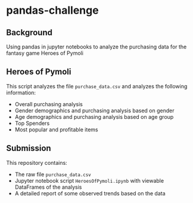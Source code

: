 # pandas-challenge
## Background
Using pandas in jupyter notebooks to analyze the purchasing data for the fantasy game Heroes of Pymoli

## Heroes of Pymoli
This script analyzes the file `purchase_data.csv` and analyzes the following information:
- Overall purchasing analysis
- Gender demographics and purchasing analysis based on gender
- Age demographics and purchasing analysis based on age group
- Top Spenders
- Most popular and profitable items

## Submission
This repository contains:
- The raw file `purchase_data.csv`
- Jupyter notebook script `HeroesOfPymoli.ipynb` with viewable DataFrames of the analysis
- A detailed report of some observed trends based on the data
